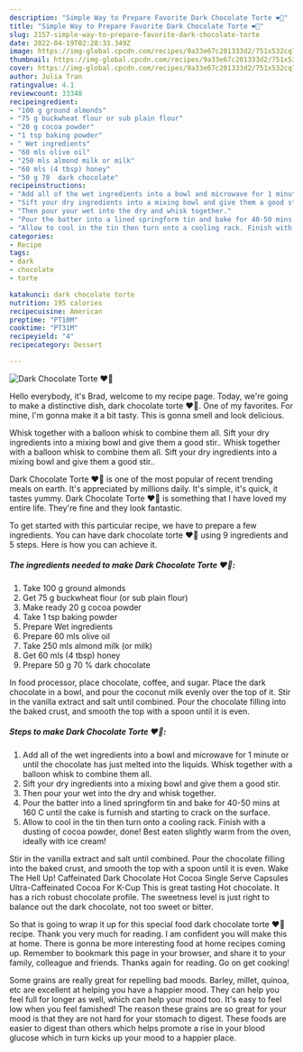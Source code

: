```yaml
---
description: "Simple Way to Prepare Favorite Dark Chocolate Torte ❤️🍫"
title: "Simple Way to Prepare Favorite Dark Chocolate Torte ❤️🍫"
slug: 2157-simple-way-to-prepare-favorite-dark-chocolate-torte
date: 2022-04-19T02:28:33.349Z
image: https://img-global.cpcdn.com/recipes/9a33e67c201333d2/751x532cq70/dark-chocolate-torte-❤️🍫-recipe-main-photo.jpg
thumbnail: https://img-global.cpcdn.com/recipes/9a33e67c201333d2/751x532cq70/dark-chocolate-torte-❤️🍫-recipe-main-photo.jpg
cover: https://img-global.cpcdn.com/recipes/9a33e67c201333d2/751x532cq70/dark-chocolate-torte-❤️🍫-recipe-main-photo.jpg
author: Julia Tran
ratingvalue: 4.1
reviewcount: 33348
recipeingredient:
- "100 g ground almonds"
- "75 g buckwheat flour or sub plain flour"
- "20 g cocoa powder"
- "1 tsp baking powder"
- " Wet ingredients"
- "60 mls olive oil"
- "250 mls almond milk or milk"
- "60 mls (4 tbsp) honey"
- "50 g 70  dark chocolate"
recipeinstructions:
- "Add all of the wet ingredients into a bowl and microwave for 1 minute or until the chocolate has just melted into the liquids. Whisk together with a balloon whisk to combine them all."
- "Sift your dry ingredients into a mixing bowl and give them a good stir."
- "Then pour your wet into the dry and whisk together."
- "Pour the batter into a lined springform tin and bake for 40-50 mins at 160 C until the cake is furnish and starting to crack on the surface."
- "Allow to cool in the tin then turn onto a cooling rack. Finish with a dusting of cocoa powder, done! Best eaten slightly warm from the oven, ideally with ice cream!"
categories:
- Recipe
tags:
- dark
- chocolate
- torte

katakunci: dark chocolate torte 
nutrition: 195 calories
recipecuisine: American
preptime: "PT10M"
cooktime: "PT31M"
recipeyield: "4"
recipecategory: Dessert

---
```



![Dark Chocolate Torte ❤️🍫](https://img-global.cpcdn.com/recipes/9a33e67c201333d2/751x532cq70/dark-chocolate-torte-❤️🍫-recipe-main-photo.jpg)

Hello everybody, it's Brad, welcome to my recipe page. Today, we're going to make a distinctive dish, dark chocolate torte ❤️🍫. One of my favorites. For mine, I'm gonna make it a bit tasty. This is gonna smell and look delicious.

Whisk together with a balloon whisk to combine them all. Sift your dry ingredients into a mixing bowl and give them a good stir.. Whisk together with a balloon whisk to combine them all. Sift your dry ingredients into a mixing bowl and give them a good stir..

Dark Chocolate Torte ❤️🍫 is one of the most popular of recent trending meals on earth. It's appreciated by millions daily. It's simple, it's quick, it tastes yummy. Dark Chocolate Torte ❤️🍫 is something that I have loved my entire life. They're fine and they look fantastic.


To get started with this particular recipe, we have to prepare a few ingredients. You can have dark chocolate torte ❤️🍫 using 9 ingredients and 5 steps. Here is how you can achieve it.

<!--inarticleads1-->

##### The ingredients needed to make Dark Chocolate Torte ❤️🍫:

1. Take 100 g ground almonds
1. Get 75 g buckwheat flour (or sub plain flour)
1. Make ready 20 g cocoa powder
1. Take 1 tsp baking powder
1. Prepare  Wet ingredients
1. Prepare 60 mls olive oil
1. Take 250 mls almond milk (or milk)
1. Get 60 mls (4 tbsp) honey
1. Prepare 50 g 70 % dark chocolate


In food processor, place chocolate, coffee, and sugar. Place the dark chocolate in a bowl, and pour the coconut milk evenly over the top of it. Stir in the vanilla extract and salt until combined. Pour the chocolate filling into the baked crust, and smooth the top with a spoon until it is even. 

<!--inarticleads2-->

##### Steps to make Dark Chocolate Torte ❤️🍫:

1. Add all of the wet ingredients into a bowl and microwave for 1 minute or until the chocolate has just melted into the liquids. Whisk together with a balloon whisk to combine them all.
1. Sift your dry ingredients into a mixing bowl and give them a good stir.
1. Then pour your wet into the dry and whisk together.
1. Pour the batter into a lined springform tin and bake for 40-50 mins at 160 C until the cake is furnish and starting to crack on the surface.
1. Allow to cool in the tin then turn onto a cooling rack. Finish with a dusting of cocoa powder, done! Best eaten slightly warm from the oven, ideally with ice cream!


Stir in the vanilla extract and salt until combined. Pour the chocolate filling into the baked crust, and smooth the top with a spoon until it is even. Wake The Hell Up!️ Caffeinated Dark Chocolate Hot Cocoa Single Serve Capsules Ultra-Caffeinated Cocoa For K-Cup This is great tasting Hot chocolate. It has a rich robust chocolate profile. The sweetness level is just right to balance out the dark chocolate, not too sweet or bitter. 

So that is going to wrap it up for this special food dark chocolate torte ❤️🍫 recipe. Thank you very much for reading. I am confident you will make this at home. There is gonna be more interesting food at home recipes coming up. Remember to bookmark this page in your browser, and share it to your family, colleague and friends. Thanks again for reading. Go on get cooking!

Some grains are really great for repelling bad moods. Barley, millet, quinoa, etc are excellent at helping you have a happier mood. They can help you feel full for longer as well, which can help your mood too. It's easy to feel low when you feel famished! The reason these grains are so great for your mood is that they are not hard for your stomach to digest. These foods are easier to digest than others which helps promote a rise in your blood glucose which in turn kicks up your mood to a happier place.
